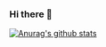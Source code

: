 ### Hi there 👋
[![Anurag's github stats](https://github-readme-stats.vercel.app/api?username=legossol)](https://github.com/anuraghazra/github-readme-stats)
<!--
**legossol/legossol** is a ✨ _special_ ✨ repository because its `README.md` (this file) appears on your GitHub profile.

Here are some ideas to get you started:

- 🔭 I’m currently working on ...
- 🌱 I’m currently learning ...
- 👯 I’m looking to collaborate on ...
- 🤔 I’m looking for help with ...
- 💬 Ask me about ...
- 📫 How to reach me: ...
- 😄 Pronouns: ...
- ⚡ Fun fact: ...
-->
